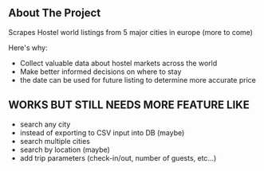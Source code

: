 <!-- ABOUT THE PROJECT -->
## About The Project

Scrapes Hostel world listings from 5 major cities in europe (more to come)

Here's why:
* Collect valuable data about hostel markets across the world
* Make better informed decisions on where to stay
* the date can be used for future listing to determine more accurate price 

## WORKS BUT STILL NEEDS MORE FEATURE LIKE
* search any city
* instead of exporting to CSV input into DB (maybe)
* search multiple cities 
* search by location (maybe)
* add trip parameters (check-in/out, number of guests, etc...)
